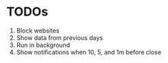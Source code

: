 # TODOs

1. Block websites
2. Show data from previous days
3. Run in background
4. Show notifications when 10, 5, and 1m before close
